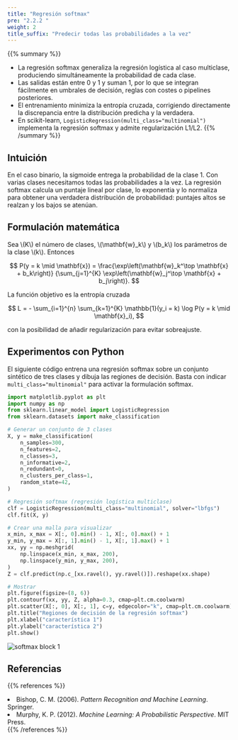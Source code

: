 ```yaml
---
title: "Regresión softmax"
pre: "2.2.2 "
weight: 2
title_suffix: "Predecir todas las probabilidades a la vez"
---
```


{{% summary %}}
- La regresión softmax generaliza la regresión logística al caso multiclase, produciendo simultáneamente la probabilidad de cada clase.
- Las salidas están entre 0 y 1 y suman 1, por lo que se integran fácilmente en umbrales de decisión, reglas con costes o pipelines posteriores.
- El entrenamiento minimiza la entropía cruzada, corrigiendo directamente la discrepancia entre la distribución predicha y la verdadera.
- En scikit-learn, `LogisticRegression(multi_class="multinomial")` implementa la regresión softmax y admite regularización L1/L2.
{{% /summary %}}

## Intuición
En el caso binario, la sigmoide entrega la probabilidad de la clase 1. Con varias clases necesitamos todas las probabilidades a la vez. La regresión softmax calcula un puntaje lineal por clase, lo exponentia y lo normaliza para obtener una verdadera distribución de probabilidad: puntajes altos se realzan y los bajos se atenúan.

## Formulación matemática
Sea \\(K\\) el número de clases, \\(\mathbf{w}_k\\) y \\(b_k\\) los parámetros de la clase \\(k\\). Entonces

$$
P(y = k \mid \mathbf{x}) =
\frac{\exp\left(\mathbf{w}_k^\top \mathbf{x} + b_k\right)}
{\sum_{j=1}^{K} \exp\left(\mathbf{w}_j^\top \mathbf{x} + b_j\right)}.
$$

La función objetivo es la entropía cruzada

$$
L = - \sum_{i=1}^{n} \sum_{k=1}^{K} \mathbb{1}(y_i = k) \log P(y = k \mid \mathbf{x}_i),
$$

con la posibilidad de añadir regularización para evitar sobreajuste.

## Experimentos con Python
El siguiente código entrena una regresión softmax sobre un conjunto sintético de tres clases y dibuja las regiones de decisión. Basta con indicar `multi_class="multinomial"` para activar la formulación softmax.

```python
import matplotlib.pyplot as plt
import numpy as np
from sklearn.linear_model import LogisticRegression
from sklearn.datasets import make_classification

# Generar un conjunto de 3 clases
X, y = make_classification(
    n_samples=300,
    n_features=2,
    n_classes=3,
    n_informative=2,
    n_redundant=0,
    n_clusters_per_class=1,
    random_state=42,
)

# Regresión softmax (regresión logística multiclase)
clf = LogisticRegression(multi_class="multinomial", solver="lbfgs")
clf.fit(X, y)

# Crear una malla para visualizar
x_min, x_max = X[:, 0].min() - 1, X[:, 0].max() + 1
y_min, y_max = X[:, 1].min() - 1, X[:, 1].max() + 1
xx, yy = np.meshgrid(
    np.linspace(x_min, x_max, 200),
    np.linspace(y_min, y_max, 200),
)
Z = clf.predict(np.c_[xx.ravel(), yy.ravel()]).reshape(xx.shape)

# Mostrar
plt.figure(figsize=(8, 6))
plt.contourf(xx, yy, Z, alpha=0.3, cmap=plt.cm.coolwarm)
plt.scatter(X[:, 0], X[:, 1], c=y, edgecolor="k", cmap=plt.cm.coolwarm)
plt.title("Regiones de decisión de la regresión softmax")
plt.xlabel("característica 1")
plt.ylabel("característica 2")
plt.show()
```

![softmax block 1](/images/basic/classification/softmax_block01.svg)

## Referencias
{{% references %}}
<li>Bishop, C. M. (2006). <i>Pattern Recognition and Machine Learning</i>. Springer.</li>
<li>Murphy, K. P. (2012). <i>Machine Learning: A Probabilistic Perspective</i>. MIT Press.</li>
{{% /references %}}
